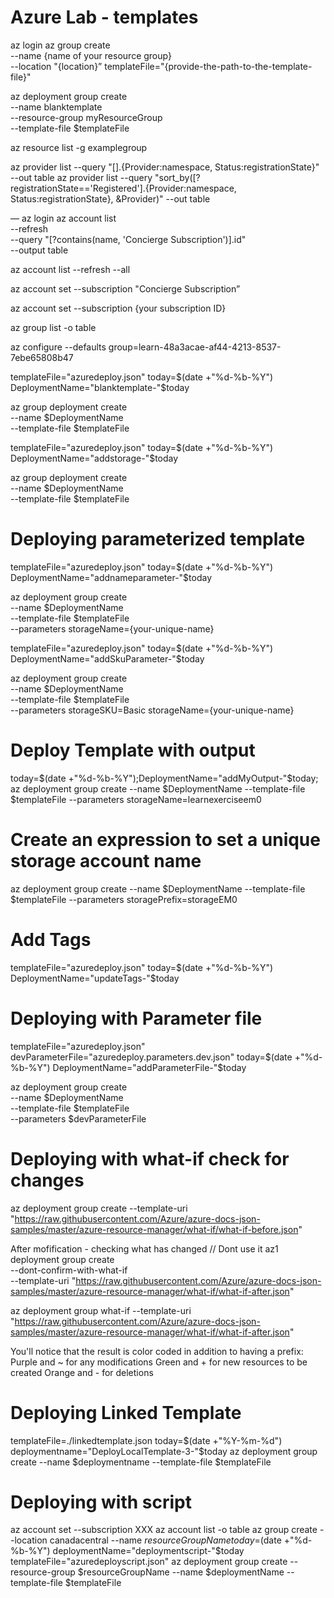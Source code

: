 # Azure Lab - templates
az login
az group create \
  --name {name of your resource group} \
  --location "{location}”
templateFile="{provide-the-path-to-the-template-file}"

az deployment group create \
  --name blanktemplate \
  --resource-group myResourceGroup \
  --template-file $templateFile


az resource list -g examplegroup

az provider list --query "[].{Provider:namespace, Status:registrationState}" --out table
az provider list --query "sort_by([?registrationState=='Registered'].{Provider:namespace, Status:registrationState}, &Provider)" --out table

—
az login
az account list \
   --refresh \
   --query "[?contains(name, 'Concierge Subscription')].id" \
   --output table

az account list --refresh --all 

az account set --subscription "Concierge Subscription”

az account set --subscription {your subscription ID}

az group list -o table

az configure --defaults group=learn-48a3acae-af44-4213-8537-7ebe65808b47

templateFile="azuredeploy.json"
today=$(date +"%d-%b-%Y")
DeploymentName="blanktemplate-"$today

az group deployment create \
 --name $DeploymentName \
 --template-file $templateFile

templateFile="azuredeploy.json"
today=$(date +"%d-%b-%Y")
DeploymentName="addstorage-"$today

az group deployment create \
  --name $DeploymentName \
  --template-file $templateFile

# Deploying parameterized template

templateFile="azuredeploy.json"
today=$(date +"%d-%b-%Y")
DeploymentName="addnameparameter-"$today

az deployment group create \
  --name $DeploymentName \
  --template-file $templateFile \
  --parameters storageName={your-unique-name}  

templateFile="azuredeploy.json"
today=$(date +"%d-%b-%Y")
DeploymentName="addSkuParameter-"$today

az deployment group create \
  --name $DeploymentName \
  --template-file $templateFile \
  --parameters storageSKU=Basic storageName={your-unique-name}

  # Deploy Template with output
  today=$(date +"%d-%b-%Y");DeploymentName="addMyOutput-"$today; az deployment group create   --name $DeploymentName   --template-file $templateFile   --parameters  storageName=learnexerciseem0
  
  # Create an expression to set a unique storage account name
  az deployment group create   --name $DeploymentName   --template-file $templateFile   --parameters storagePrefix=storageEM0

  # Add Tags

templateFile="azuredeploy.json"
today=$(date +"%d-%b-%Y")
DeploymentName="updateTags-"$today

# Deploying with Parameter file

templateFile="azuredeploy.json"
devParameterFile="azuredeploy.parameters.dev.json"
today=$(date +"%d-%b-%Y")
DeploymentName="addParameterFile-"$today

az deployment group create \
  --name $DeploymentName \
  --template-file $templateFile \
  --parameters $devParameterFile

# Deploying with what-if check for changes 
az deployment group create       --template-uri "https://raw.githubusercontent.com/Azure/azure-docs-json-samples/master/azure-resource-manager/what-if/what-if-before.json"

After mofification - checking what has changed
// Dont use it   az1 deployment group create \
  --dont-confirm-with-what-if \
  --template-uri "https://raw.githubusercontent.com/Azure/azure-docs-json-samples/master/azure-resource-manager/what-if/what-if-after.json"

az deployment group   what-if   --template-uri "https://raw.githubusercontent.com/Azure/azure-docs-json-samples/master/azure-resource-manager/what-if/what-if-after.json"

You'll notice that the result is color coded in addition to having a prefix:
Purple and ~ for any modifications
Green and + for new resources to be created
Orange and - for deletions

# Deploying Linked Template 

templateFile=./linkedtemplate.json
today=$(date +"%Y-%m-%d")
deploymentname="DeployLocalTemplate-3-"$today
az deployment group create --name $deploymentname --template-file $templateFile
  
# Deploying with script

az account set --subscription XXX
az account list -o table
az group create --location canadacentral --name $resourceGroupName
today=$(date +"%d-%b-%Y")
deploymentName="deploymentscript-"$today
templateFile="azuredeployscript.json"
az deployment group create     --resource-group $resourceGroupName     --name $deploymentName     --template-file $templateFile
